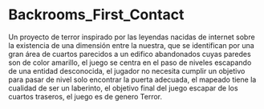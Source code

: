 # Backrooms_First_Contact
Un proyecto de terror inspirado por las leyendas nacidas de internet sobre la existencia de una dimensión entre la nuestra, que se identifican por una gran área de cuartos parecidos a un edifico abandonados cuyas paredes son de color amarillo, el juego se centra en el paso de niveles escapando de una entidad desconocida, el jugador no necesita cumplir un objetivo para pasar de nivel solo encontrar la puerta adecuada, el mapeado tiene la cualidad de ser un laberinto, el objetivo final del juego escapar de los cuartos traseros, el juego es de genero Terror.
